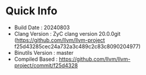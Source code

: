 # Quick Info
* Build Date : 20240803
* Clang Version : ZyC clang version 20.0.0git (https://github.com/llvm/llvm-project f25d43285cec24a732a3c489c2c83c8090204977)
* Binutils Version : master
* Compiled Based : https://github.com/llvm/llvm-project/commit/f25d4328

